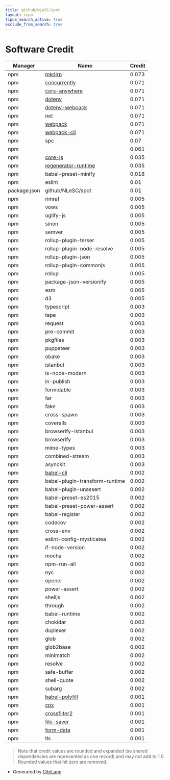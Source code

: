 ```yaml
---
title: github/NLeSC/spot
layout: repo
tipue_search_active: true
exclude_from_search: true
---
```

# Software Credit

|Manager|Name|Credit|
|-------|----|------|
|npm|[mkdirp](https://github.com/isaacs/node-mkdirp#readme)|0.073|
|npm|[concurrently](https://github.com/open-cli-tools/concurrently#readme)|0.071|
|npm|[cors-anywhere](https://github.com/Rob--W/cors-anywhere#readme)|0.071|
|npm|[dotenv](https://github.com/motdotla/dotenv#readme)|0.071|
|npm|[dotenv-webpack](https://github.com/mrsteele/dotenv-webpack#readme)|0.071|
|npm|net|0.071|
|npm|[webpack](https://github.com/webpack/webpack)|0.071|
|npm|[webpack-cli](https://github.com/webpack/webpack-cli/tree/master/packages/webpack-cli)|0.071|
|npm|spc|0.07|
|npm||0.061|
|npm|[core-js](https://github.com/zloirock/core-js#readme)|0.035|
|npm|[regenerator-runtime](https://github.com/hackwaly/regenerator-runtime)|0.035|
|npm|babel-preset-minify|0.018|
|npm|eslint|0.01|
|package.json|github/NLeSC/spot|0.01|
|npm|rimraf|0.005|
|npm|vows|0.005|
|npm|uglify-js|0.005|
|npm|sinon|0.005|
|npm|semver|0.005|
|npm|rollup-plugin-terser|0.005|
|npm|rollup-plugin-node-resolve|0.005|
|npm|rollup-plugin-json|0.005|
|npm|rollup-plugin-commonjs|0.005|
|npm|rollup|0.005|
|npm|package-json-versionify|0.005|
|npm|esm|0.005|
|npm|d3|0.005|
|npm|typescript|0.003|
|npm|tape|0.003|
|npm|request|0.003|
|npm|pre-commit|0.003|
|npm|pkgfiles|0.003|
|npm|puppeteer|0.003|
|npm|obake|0.003|
|npm|istanbul|0.003|
|npm|is-node-modern|0.003|
|npm|in-publish|0.003|
|npm|formidable|0.003|
|npm|far|0.003|
|npm|fake|0.003|
|npm|cross-spawn|0.003|
|npm|coveralls|0.003|
|npm|browserify-istanbul|0.003|
|npm|browserify|0.003|
|npm|mime-types|0.003|
|npm|combined-stream|0.003|
|npm|asynckit|0.003|
|npm|[babel-cli](https://babeljs.io/)|0.002|
|npm|babel-plugin-transform-runtime|0.002|
|npm|babel-plugin-unassert|0.002|
|npm|babel-preset-es2015|0.002|
|npm|babel-preset-power-assert|0.002|
|npm|babel-register|0.002|
|npm|codecov|0.002|
|npm|cross-env|0.002|
|npm|eslint-config-mysticatea|0.002|
|npm|if-node-version|0.002|
|npm|mocha|0.002|
|npm|npm-run-all|0.002|
|npm|nyc|0.002|
|npm|opener|0.002|
|npm|power-assert|0.002|
|npm|shelljs|0.002|
|npm|through|0.002|
|npm|babel-runtime|0.002|
|npm|chokidar|0.002|
|npm|duplexer|0.002|
|npm|glob|0.002|
|npm|glob2base|0.002|
|npm|minimatch|0.002|
|npm|resolve|0.002|
|npm|safe-buffer|0.002|
|npm|shell-quote|0.002|
|npm|subarg|0.002|
|npm|[babel-polyfill](https://babeljs.io/)|0.001|
|npm|[cpx](https://github.com/mysticatea/cpx)|0.001|
|npm|[crossfilter2](https://crossfilter.github.io/crossfilter/)|0.001|
|npm|[file-saver](https://github.com/eligrey/FileSaver.js#readme)|0.001|
|npm|[form-data](https://github.com/form-data/form-data#readme)|0.001|
|npm|tls|0.001|


> Note that credit values are rounded and expanded (so shared dependencies are represented as one record) and may not add to 1.0. Rounded values that hit zero are removed.


- Generated by [CiteLang](https://github.com/vsoch/citelang)
